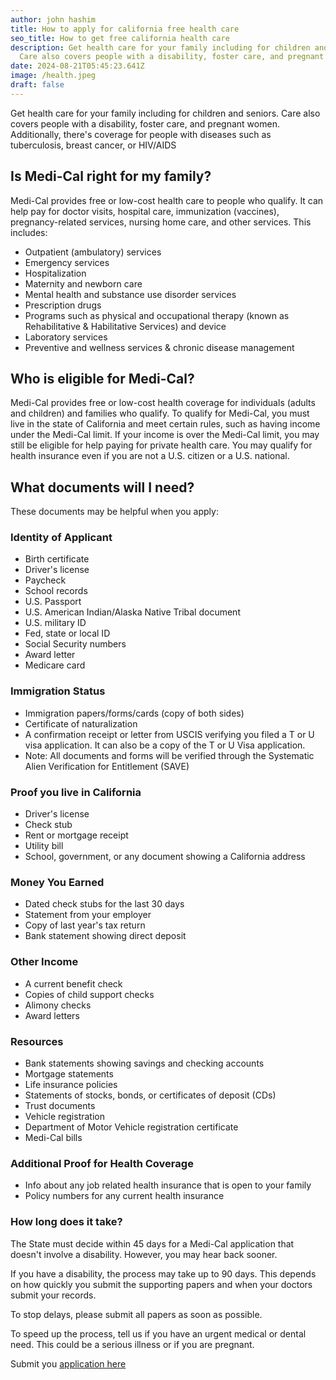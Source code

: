 ```yaml
---
author: john hashim
title: How to apply for california free health care
seo_title: How to get free california health care
description: Get health care for your family including for children and seniors.
  Care also covers people with a disability, foster care, and pregnant women.
date: 2024-08-21T05:45:23.641Z
image: /health.jpeg
draft: false
---
```

Get health care for your family including for children and seniors. Care also covers people with a disability, foster care, and pregnant women. Additionally, there's coverage for people with diseases such as tuberculosis, breast cancer, or HIV/AIDS

## Is Medi-Cal right for my family?

Medi-Cal provides free or low-cost health care to people who qualify. It can help pay for doctor visits, hospital care, immunization (vaccines), pregnancy-related services, nursing home care, and other services. This includes:

* Outpatient (ambulatory) services
* Emergency services
* Hospitalization
* Maternity and newborn care
* Mental health and substance use disorder services​
* Prescription drugs
* Programs such as physical and occupational therapy (known as Rehabilitative & Habilitative Services) and device
* Laboratory services
* Preventive and wellness services & chronic disease management

## Who is eligible for Medi-Cal?

Medi-Cal provides free or low-cost health coverage for individuals (adults and children) and families who qualify. To qualify for Medi-Cal, you must live in the state of California and meet certain rules, such as having income under the Medi-Cal limit. If your income is over the Medi-Cal limit, you may still be eligible for help paying for private health care. You may qualify for health insurance even if you are not a U.S. citizen or a U.S. national.

## What documents will I need?

These documents may be helpful when you apply:

### Identity of Applicant

* Birth certificate
* Driver's license
* Paycheck
* School records
* U.S. Passport
* U.S. American Indian/Alaska Native Tribal document
* U.S. military ID
* Fed, state or local ID
* Social Security numbers
* Award letter
* Medicare card

### Immigration Status

* Immigration papers/forms/cards (copy of both sides)
* Certificate of naturalization
* A confirmation receipt or letter from USCIS verifying you filed a T or U visa application. It can also be a copy of the T or U Visa application.
* Note: All documents and forms will be verified through the Systematic Alien Verification for Entitlement (SAVE)

### Proof you live in California

* Driver's license
* Check stub
* Rent or mortgage receipt
* Utility bill
* School, government, or any document showing a California address

### Money You Earned

* Dated check stubs for the last 30 days
* Statement from your employer
* Copy of last year's tax return
* Bank statement showing direct deposit

### Other Income

* A current benefit check
* Copies of child support checks
* Alimony checks
* Award letters

### Resources

* Bank statements showing savings and checking accounts
* Mortgage statements
* Life insurance policies
* Statements of stocks, bonds, or certificates of deposit (CDs)
* Trust documents
* Vehicle registration
* Department of Motor Vehicle registration certificate
* Medi-Cal bills

### Additional Proof for Health Coverage

* Info about any job related health insurance that is open to your family
* Policy numbers for any current health insurance

### How long does it take?

The State must decide within 45 days for a Medi-Cal application that doesn't involve a disability. However, you may hear back sooner.

If you have a disability, the process may take up to 90 days. This depends on how quickly you submit the supporting papers and when your doctors submit your records.

To stop delays, please submit all papers as soon as possible.

To speed up the process, tell us if you have an urgent medical or dental need. This could be a serious illness or if you are pregnant.



S﻿ubmit you [application here ](https://benefitscal.com/ApplyForBenefits/begin/ABOVR?lang=en)